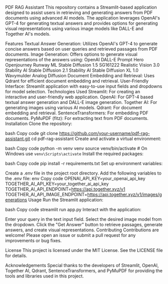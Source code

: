 PDF RAG Assistant
This repository contains a Streamlit-based application designed to assist users in retrieving and generating answers from PDF documents using advanced AI models. The application leverages OpenAI's GPT-4 for generating textual answers and provides options for generating visual representations using various image models like DALL-E and Together AI's models.

Features
Textual Answer Generation: Utilizes OpenAI's GPT-4 to generate concise answers based on user queries and retrieved passages from PDF documents.
Image Generation: Offers options to generate visual representations of the answers using:
OpenAI DALL-E
Prompt Hero Openjourney
Runway ML Stable Diffusion 1.5
SG161222 Realistic Vision 3.0
Stability AI Stable Diffusion 2.1
Stability AI Stable Diffusion XL 1.0
Wavymulder Analog Diffusion
Document Embedding and Retrieval: Uses Qdrant for efficient document embedding and retrieval.
User-Friendly Interface: Streamlit application with easy-to-use input fields and dropdowns for model selection.
Technologies Used
Streamlit: For creating an interactive and user-friendly web application.
OpenAI: For GPT-4 based textual answer generation and DALL-E image generation.
Together AI: For generating images using various AI models.
Qdrant: For document embedding and retrieval.
SentenceTransformers: For embedding PDF documents.
PyMuPDF (fitz): For extracting text from PDF documents.
Installation
Clone the repository:

bash
Copy code
git clone https://github.com/your-username/pdf-rag-assistant.git
cd pdf-rag-assistant
Create and activate a virtual environment:

bash
Copy code
python -m venv venv
source venv/bin/activate  # On Windows use `venv\Scripts\activate`
Install the required packages:

bash
Copy code
pip install -r requirements.txt
Set up environment variables:

Create a .env file in the project root directory.
Add the following variables to the .env file:
env
Copy code
OPENAI_API_KEY=your_openai_api_key
TOGETHER_AI_API_KEY=your_together_ai_api_key
TOGETHER_AI_API_ENDPOINT=https://api.together.xyz/v1
TOGETHER_AI_API_IMAGE_ENDPOINT=https://api.together.xyz/v1/images/generations
Usage
Run the Streamlit application:

bash
Copy code
streamlit run app.py
Interact with the application:

Enter your query in the text input field.
Select the desired image model from the dropdown.
Click the "Get Answer" button to retrieve passages, generate answers, and create visual representations.
Contributing
Contributions are welcome! Please open an issue or submit a pull request for any improvements or bug fixes.

License
This project is licensed under the MIT License. See the LICENSE file for details.

Acknowledgements
Special thanks to the developers of Streamlit, OpenAI, Together AI, Qdrant, SentenceTransformers, and PyMuPDF for providing the tools and libraries used in this project.
